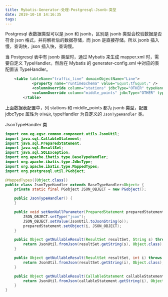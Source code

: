 ```yaml
---
title: Mybatis-Generator-处理-Postgresql-Jsonb-类型
date: 2019-10-18 14:16:35
tags:
---
```


Postgresql 表数据类型可以是 json 和 jsonb，区别是 jsonb 类型会校验数据是否符合 json 格式，并将解析后的数据存储，而 json 是直接存储。所以 jsonb 插入慢，查询快，json 插入快，查询慢。

当 Postgresql 表中有 jsonb 类型时，通过 Mybatis 来生成 mapper.xml 时，需要自定义 TypeHandler。然后在 Mybatis 的 generater-config.xml 中对应的表配置该 TypeHandler。

``` xml
	<table tableName="traffic_line" domainObjectName="Line">
			<property name="runtimeSchema" value="&quot;tf&quot;" />
			<columnOverride column="stations" jdbcType="OTHER" typeHandler="com.example.handler.JsonTypeHandler" />
			<columnOverride column="middle_points" jdbcType="OTHER" typeHandler="com.example.handler.JsonTypeHandler" />
		</table>
```

上面数据表配置中，列 stations 和 middle_points 都为 jsonb 类型，配置 jdbcType 属性为 `OTHER`, typeHandler 为自定义的 `JsonTypeHandler` 类。

JsonTypeHandler 类

``` Java
import com.eg.egsc.common.component.utils.JsonUtil;
import java.sql.CallableStatement;
import java.sql.PreparedStatement;
import java.sql.ResultSet;
import java.sql.SQLException;
import org.apache.ibatis.type.BaseTypeHandler;
import org.apache.ibatis.type.JdbcType;
import org.apache.ibatis.type.MappedTypes;
import org.postgresql.util.PGobject;

@MappedTypes({Object.class})
public class JsonTypeHandler extends BaseTypeHandler<Object> {
    private static final PGobject JSON_OBJECT = new PGobject();

    public JsonTypeHandler() {
    }

    public void setNonNullParameter(PreparedStatement preparedStatement, int i, Object o, JdbcType jdbcType) throws SQLException {
        JSON_OBJECT.setType("json");
        JSON_OBJECT.setValue(JsonUtil.toJsonString(o));
        preparedStatement.setObject(i, JSON_OBJECT);
    }

    public Object getNullableResult(ResultSet resultSet, String s) throws SQLException {
        return JsonUtil.fromJson(resultSet.getString(s), Object.class);
    }

    public Object getNullableResult(ResultSet resultSet, int i) throws SQLException {
        return JsonUtil.fromJson(resultSet.getString(i), Object.class);
    }

    public Object getNullableResult(CallableStatement callableStatement, int i) throws SQLException {
        return JsonUtil.fromJson(callableStatement.getString(i), Object.class);
    }
}

```


